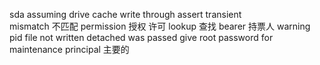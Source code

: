 sda assuming drive cache write through
assert
transient  
mismatch 不匹配
permission 授权 许可
lookup 查找
bearer 持票人
warning pid file not written detached was passed
give root password for maintenance
principal 主要的































